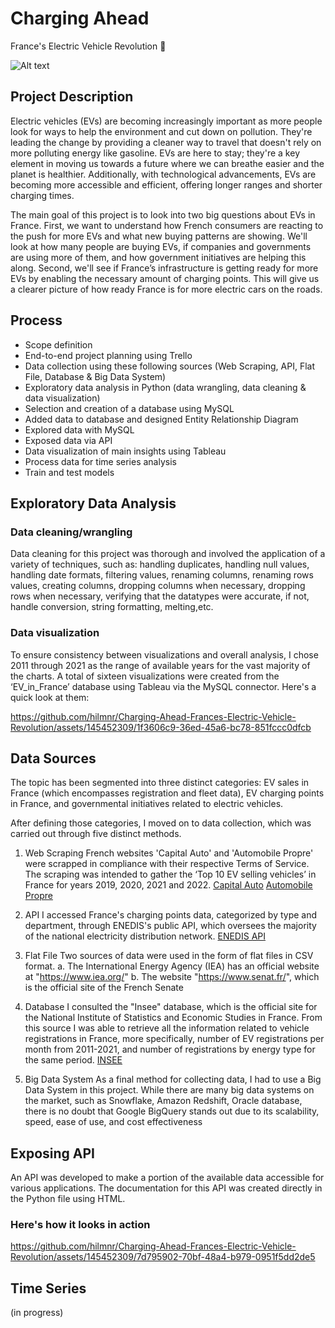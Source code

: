 # Charging Ahead
France's Electric Vehicle Revolution 🔋

![Alt text](https://github.com/hilmnr/Charging-Ahead-Frances-Electric-Vehicle-Revolution/assets/145452309/b0e3068a-fd01-40f9-bbad-22ba92928917)

## Project Description 
Electric vehicles (EVs) are becoming increasingly important as more people look for ways to help the environment and cut down on pollution. They're leading the change by providing a cleaner way to travel that doesn't rely on more polluting energy like gasoline. EVs are here to stay; they're a key element in moving us towards a future where we can breathe easier and the planet is healthier. Additionally, with technological advancements, EVs are becoming more accessible and efficient, offering longer ranges and shorter charging times.

The main goal of this project is to look into two big questions about EVs in France. First, we want to understand how French consumers are reacting to the push for more EVs and what new buying patterns are showing. We'll look at how many people are buying EVs, if companies and governments are using more of them, and how government initiatives are helping this along. Second, we'll see if France’s infrastructure is getting ready for more EVs by enabling the necessary amount of charging points. This will give us a clearer picture of how ready France is for more electric cars on the roads.

## Process
- Scope definition 
- End-to-end project planning using Trello
- Data collection using these following sources (Web Scraping, API, Flat File, Database & Big Data System)
- Exploratory data analysis in Python (data wrangling, data cleaning & data visualization)
- Selection and creation of a database using MySQL
- Added data to database and designed Entity Relationship Diagram
- Explored data with MySQL
- Exposed data via API
- Data visualization of main insights using Tableau
- Process data for time series analysis
- Train and test models


## Exploratory Data Analysis
### Data cleaning/wrangling
Data cleaning for this project was thorough and involved the application of a variety of techniques, such as: handling duplicates, handling null values, handling date formats, filtering values, renaming columns, renaming rows values, creating columns, dropping columns when necessary, dropping rows when necessary, verifying that the datatypes were accurate, if not, handle conversion, string formatting, melting,etc.

### Data visualization
To ensure consistency between visualizations and overall analysis, I chose 2011 through 2021 as the range of available years for the vast majority of the charts.
A total of sixteen visualizations were created from the ‘EV_in_France’ database using Tableau via the MySQL connector. Here's a quick look at them:


https://github.com/hilmnr/Charging-Ahead-Frances-Electric-Vehicle-Revolution/assets/145452309/1f3606c9-36ed-45a6-bc78-851fccc0dfcb


## Data Sources
The topic has been segmented into three distinct categories: EV sales in France (which encompasses registration and fleet data), EV charging points in France, and governmental initiatives related to electric vehicles.

After defining those categories, I moved on to data collection, which was carried out through five distinct methods.

1. Web Scraping
French websites 'Capital Auto' and 'Automobile Propre' were scrapped in compliance with their  respective Terms of Service. The scraping was intended to gather the ‘Top 10 EV selling vehicles’ in France for years 2019, 2020, 2021 and 2022.
[Capital Auto](https://www.capital.fr/auto/les-20-voitures-electriques-les-plus-vendues-en-france-en-2021-1424558)
[Automobile Propre](https://www.automobile-propre.com/voiture-electrique-le-top-10-des-ventes-en-france-en-2020/)

2. API
I accessed France's charging points data, categorized by type and department, through ENEDIS's public API, which oversees the majority of the national electricity distribution network. 
[ENEDIS API](https://data.enedis.fr/api/explore/v2.1/console)

3. Flat File
Two sources of data were used in the form of flat files in CSV format.
a. The International Energy Agency (IEA) has an official website at "https://www.iea.org/"
b. The website "https://www.senat.fr/", which is the official site of the French Senate

 4. Database
I consulted the "Insee" database, which is the official site for the National Institute of Statistics and Economic Studies in France. From this source I was able to retrieve all the information related to vehicle registrations in France, more specifically, number of  EV registrations per month from 2011-2021, and number of registrations by energy type for the same period. 
[INSEE](https://data.enedis.fr/api/explore/v2.1/console](https://www.insee.fr/fr/accueil)https://www.insee.fr/fr/accueil)

5. Big Data System
As a final method for collecting data, I had to use a Big Data System in this project. While there are many big data systems on the market, such as Snowflake, Amazon Redshift, Oracle database, there is no doubt that Google BigQuery stands out due to its scalability, speed, ease of use, and cost effectiveness 

## Exposing API
An API was developed to make a portion of the available data accessible for various applications. The documentation for this API was created directly in the Python file using HTML.

### Here's how it looks in action

https://github.com/hilmnr/Charging-Ahead-Frances-Electric-Vehicle-Revolution/assets/145452309/7d795902-70bf-48a4-b979-0951f5dd2de5

## Time Series

(in progress)



